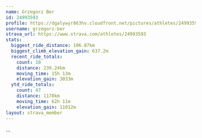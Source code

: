 ```yaml
---
name: Grzegorz Ber
id: 24993593
profile: https://dgalywyr863hv.cloudfront.net/pictures/athletes/24993593/7453165/11/large.jpg
username: grzegorz-ber
strava_url: https://www.strava.com/athletes/24993593
stats:
  biggest_ride_distance: 106.87km
  biggest_climb_elevation_gain: 637.2m
  recent_ride_totals:
    count: 10
    distance: 239.24km
    moving_time: 15h 13m
    elevation_gain: 3033m
  ytd_ride_totals:
    count: 47
    distance: 1170km
    moving_time: 62h 11m
    elevation_gain: 11012m
layout: strava_member
--- 
```

...
